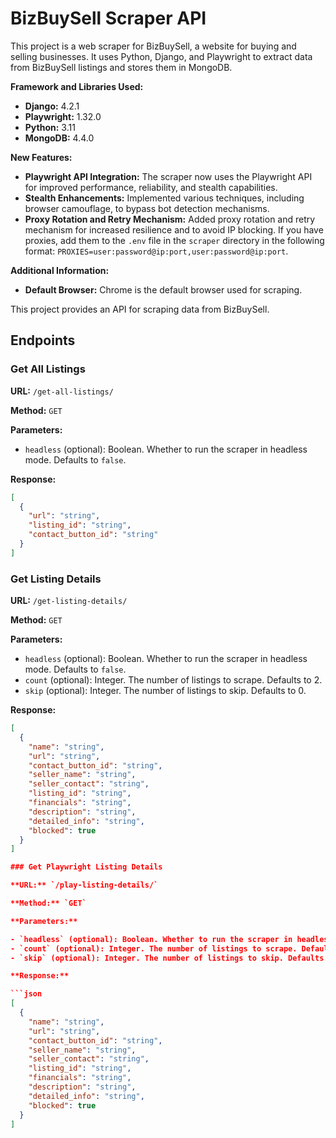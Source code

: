 # BizBuySell Scraper API

This project is a web scraper for BizBuySell, a website for buying and selling businesses. It uses Python, Django, and Playwright to extract data from BizBuySell listings and stores them in MongoDB.

**Framework and Libraries Used:**
* **Django:** 4.2.1
* **Playwright:** 1.32.0
* **Python:** 3.11
* **MongoDB:** 4.4.0

**New Features:**

* **Playwright API Integration:** The scraper now uses the Playwright API for improved performance, reliability, and stealth capabilities.
* **Stealth Enhancements:** Implemented various techniques, including browser camouflage, to bypass bot detection mechanisms.
* **Proxy Rotation and Retry Mechanism:** Added proxy rotation and retry mechanism for increased resilience and to avoid IP blocking.  If you have proxies, add them to the `.env` file in the `scraper` directory in the following format: `PROXIES=user:password@ip:port,user:password@ip:port`.


**Additional Information:**

* **Default Browser:** Chrome is the default browser used for scraping.


This project provides an API for scraping data from BizBuySell.

## Endpoints

### Get All Listings

**URL:** `/get-all-listings/`

**Method:** `GET`

**Parameters:**

- `headless` (optional): Boolean. Whether to run the scraper in headless mode. Defaults to `false`.

**Response:**

```json
[
  {
    "url": "string",
    "listing_id": "string",
    "contact_button_id": "string"
  }
]
```

### Get Listing Details

**URL:** `/get-listing-details/`

**Method:** `GET`

**Parameters:**

- `headless` (optional): Boolean. Whether to run the scraper in headless mode. Defaults to `false`.
- `count` (optional): Integer. The number of listings to scrape. Defaults to 2.
- `skip` (optional): Integer. The number of listings to skip. Defaults to 0.

**Response:**

```json
[
  {
    "name": "string",
    "url": "string",
    "contact_button_id": "string",
    "seller_name": "string",
    "seller_contact": "string",
    "listing_id": "string",
    "financials": "string",
    "description": "string",
    "detailed_info": "string",
    "blocked": true
  }
]

### Get Playwright Listing Details

**URL:** `/play-listing-details/`

**Method:** `GET`

**Parameters:**

- `headless` (optional): Boolean. Whether to run the scraper in headless mode. Defaults to `false`.
- `count` (optional): Integer. The number of listings to scrape. Defaults to 2.
- `skip` (optional): Integer. The number of listings to skip. Defaults to 0.

**Response:**

```json
[
  {
    "name": "string",
    "url": "string",
    "contact_button_id": "string",
    "seller_name": "string",
    "seller_contact": "string",
    "listing_id": "string",
    "financials": "string",
    "description": "string",
    "detailed_info": "string",
    "blocked": true
  }
]
